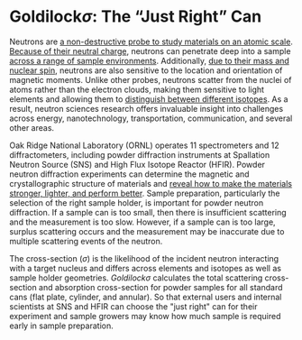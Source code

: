 # Goldilock$\sigma$: The “Just Right” Can 
Neutrons are [a non-destructive probe to study materials on an atomic scale](https://neutrons.ornl.gov/industry/why-neutrons). [Because of their neutral charge](https://cen.acs.org/articles/88/i8/Making-Use-Neutrons.html), neutrons can penetrate deep into a sample [across a range of sample environments](https://www.isis.stfc.ac.uk/Pages/Why-and-how-to-use-neutrons-and-muons.aspx). Additionally, [due to their mass and nuclear spin](https://cen.acs.org/articles/88/i8/Making-Use-Neutrons.html), neutrons are also sensitive to the location and orientation of magnetic moments. Unlike other probes, neutrons scatter from the nuclei of atoms rather than the electron clouds, making them sensitive to light elements and allowing them to [distinguish between different isotopes](https://doi.org/10.2138/gselements.17.3.155). As a result, neutron sciences research offers invaluable insight into challenges across energy, nanotechnology, transportation, communication, and several other areas. 

Oak Ridge National Laboratory (ORNL) operates 11 spectrometers and 12 diffractometers, including powder diffraction instruments at Spallation Neutron Source (SNS) and High Flux Isotope Reactor (HFIR). Powder neutron diffraction experiments can determine the magnetic and crystallographic structure of materials and [reveal how to make the materials stronger, lighter, and perform better](https://neutrons.ornl.gov/industry/why-neutrons). Sample preparation, particularly the selection of the right sample holder, is important for powder neutron diffraction. If a sample can is too small, then there is insufficient scattering and the measurement is too slow. However, if a sample can is too large, surplus scattering occurs and the measurement may be inaccurate due to multiple scattering events of the neutron.

The cross-section ($\sigma$) is the likelihood of the incident neutron interacting with a target nucleus and differs across elements and isotopes as well as sample holder geometries. *Goldilock$\sigma$* calculates the total scattering cross-section and absorption cross-section for powder samples for all standard cans (flat plate, cylinder, and annular). So that external users and internal scientists at SNS and HFIR can choose the "just right" can for their experiment and sample growers may know how much sample is required early in sample preparation.